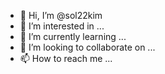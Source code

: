 - 👋 Hi, I’m @sol22kim
- 👀 I’m interested in ...
- 🌱 I’m currently learning ...
- 💞️ I’m looking to collaborate on ...
- 📫 How to reach me ...

<!---
sol22kim/sol22kim is a ✨ special ✨ repository because its `README.md` (this file) appears on your GitHub profile.
You can click the Preview link to take a look at your changes.
--->
